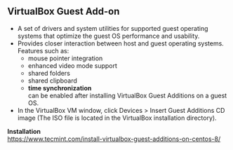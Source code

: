 ## VirtualBox Guest Add-on
- A set of drivers and system utilities for supported guest operating systems that optimize the guest OS performance and usability.
- Provides closer interaction between host and guest operating systems. Features such as:
  - mouse pointer integration
  - enhanced video mode support
  - shared folders
  - shared clipboard
  - **time synchronization**  
can be enabled after installing VirtualBox Guest Additions on a guest OS.
- In the VirtualBox VM window, click Devices > Insert Guest Additions CD image (The ISO file is located in the VirtualBox installation directory).

**Installation**  
https://www.tecmint.com/install-virtualbox-guest-additions-on-centos-8/
